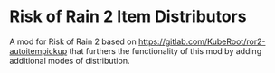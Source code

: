 # Risk of Rain 2 Item Distributors

A mod for Risk of Rain 2 based on https://gitlab.com/KubeRoot/ror2-autoitempickup that furthers the functionality of this mod by adding additional modes of distribution.
